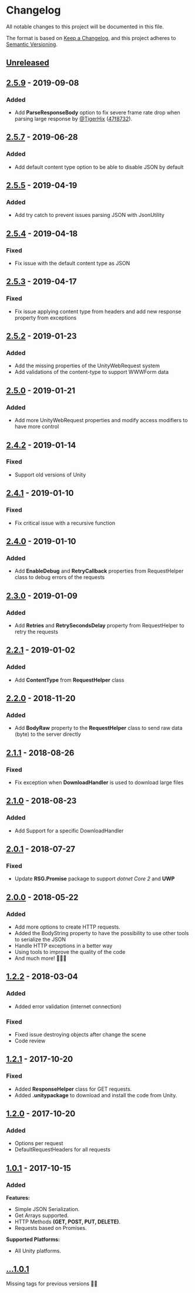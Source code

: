 # Changelog
All notable changes to this project will be documented in this file.

The format is based on [Keep a Changelog](https://keepachangelog.com/en/1.0.0/),
and this project adheres to [Semantic Versioning](https://semver.org/spec/v2.0.0.html).

## [Unreleased]

## [2.5.9] - 2019-09-08

### Added
- Add **ParseResponseBody** option to fix severe frame rate drop when parsing large response by [@TigerHix](https://github.com/TigerHix) ([47f8732](https://github.com/proyecto26/RestClient/pull/92/commits/47f8732f3468903779ac85b2dbfbfb12ce7abec1)).

## [2.5.7] - 2019-06-28

### Added
- Add default content type option to be able to disable JSON by default

## [2.5.5] - 2019-04-19

### Added
- Add try catch to prevent issues parsing JSON with JsonUtility

## [2.5.4] - 2019-04-18

### Fixed
- Fix issue with the default content type as JSON

## [2.5.3] - 2019-04-17

### Fixed
- Fix issue applying content type from headers and add new response property from exceptions

## [2.5.2] - 2019-01-23

### Added
- Add the missing properties of the UnityWebRequest system
- Add validations of the content-type to support WWWForm data

## [2.5.0] - 2019-01-21

### Added
- Add more UnityWebRequest properties and modify access modifiers to have more control

## [2.4.2] - 2019-01-14

### Fixed
- Support old versions of Unity

## [2.4.1] - 2019-01-10

### Fixed
- Fix critical issue with a recursive function

## [2.4.0] - 2019-01-10

### Added
- Add **EnableDebug** and **RetryCallback** properties from RequestHelper class to debug errors of the requests

## [2.3.0] - 2019-01-09

### Added
- Add **Retries** and **RetrySecondsDelay** property from RequestHelper to retry the requests

## [2.2.1] - 2019-01-02

### Added
- Add **ContentType** from **RequestHelper** class

## [2.2.0] - 2018-11-20

### Added
- Add **BodyRaw** property to the **RequestHelper** class to send raw data (byte) to the server directly

## [2.1.1] - 2018-08-26

### Fixed
- Fix exception when **DownloadHandler** is used to download large files

## [2.1.0] - 2018-08-23

### Added
- Add Support for a specific DownloadHandler

## [2.0.1] - 2018-07-27
### Fixed
- Update **RSG.Promise** package to support *dotnet Core 2* and **UWP**

## [2.0.0] - 2018-05-22

### Added
- Add more options to create HTTP requests.
- Added the BodyString property to have the possibility to use other tools to serialize the JSON
- Handle HTTP exceptions in a better way
- Using tools to improve the quality of the code
- And much more! 🎉🎉🎉

## [1.2.2] - 2018-03-04
### Added
- Added error validation (internet connection)

### Fixed
- Fixed issue destroying objects after change the scene
- Code review

## [1.2.1] - 2017-10-20

### Fixed
- Added **ResponseHelper** class for GET requests.
- Added **.unitypackage** to download and install the code from Unity.

## [1.2.0] - 2017-10-20

### Added
- Options per request
- DefaultRequestHeaders for all requests

## [1.0.1] - 2017-10-15

### Added
**Features:**
- Simple JSON Serialization.
- Get Arrays supported.
- HTTP Methods **(GET, POST, PUT, DELETE)**.
- Requests based on Promises.

**Supported Platforms:**
- All Unity platforms.

## [...1.0.1]
Missing tags for previous versions 🤷‍♂

[Unreleased]: https://github.com/proyecto26/RestClient/compare/v2.5.9...HEAD
[2.5.9]: https://github.com/proyecto26/RestClient/compare/2.5.7...v2.5.9
[2.5.7]: https://github.com/proyecto26/RestClient/compare/2.5.5...2.5.7
[2.5.5]: https://github.com/proyecto26/RestClient/compare/2.5.4...2.5.5
[2.5.4]: https://github.com/proyecto26/RestClient/compare/2.5.3...2.5.4
[2.5.3]: https://github.com/proyecto26/RestClient/compare/2.5.1...2.5.3
[2.5.2]: https://github.com/proyecto26/RestClient/compare/2.4.1...2.5.2
[2.5.0]: https://github.com/proyecto26/RestClient/compare/afa0148...debd33e
[2.4.2]: https://github.com/proyecto26/RestClient/compare/26d511e...afa0148
[2.4.1]: https://github.com/proyecto26/RestClient/compare/2.4.0...26d511e
[2.4.0]: https://github.com/proyecto26/RestClient/compare/2.3.0...2.4.0
[2.3.0]: https://github.com/proyecto26/RestClient/compare/2.2.0...2.3.0
[2.2.1]: https://github.com/proyecto26/RestClient/compare/2.2.0...86a7f55
[2.2.0]: https://github.com/proyecto26/RestClient/compare/2.1.1...2.2.0
[2.1.1]: https://github.com/proyecto26/RestClient/compare/2.1.0...2.1.1
[2.1.1]: https://github.com/proyecto26/RestClient/compare/2.1.0...2.1.1
[2.1.0]: https://github.com/proyecto26/RestClient/compare/2.0.1...2.1.0
[2.0.1]: https://github.com/proyecto26/RestClient/compare/2.0.0...2.0.1
[2.0.0]: https://github.com/proyecto26/RestClient/compare/1.2.2...2.0.0
[1.2.2]: https://github.com/proyecto26/RestClient/compare/1.2.1...1.2.2
[1.2.1]: https://github.com/proyecto26/RestClient/compare/1.2.0...1.2.1
[1.2.0]: https://github.com/proyecto26/RestClient/compare/1.0.1...1.2.0
[1.0.1]: https://github.com/proyecto26/RestClient/releases/tag/1.0.1
[...1.0.1]: https://github.com/proyecto26/RestClient/compare/fe7c32e...1.0.1
